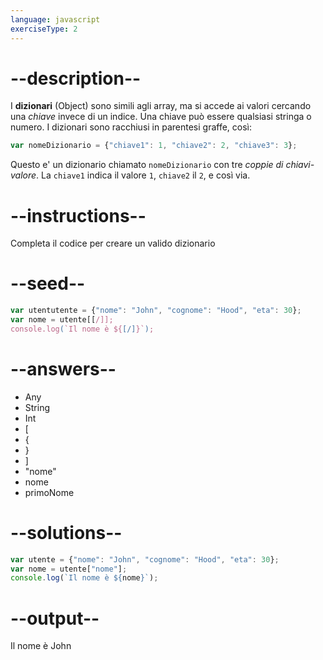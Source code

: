 ```yaml
---
language: javascript
exerciseType: 2
---
```


# --description--

I **dizionari** (Object) sono simili agli array, ma si accede ai valori cercando una *chiave* invece di un indice.
Una chiave può essere qualsiasi stringa o numero.
I dizionari sono racchiusi in parentesi graffe, così:
```javascript
var nomeDizionario = {"chiave1": 1, "chiave2": 2, "chiave3": 3};
```
Questo e' un dizionario chiamato `nomeDizionario` con tre *coppie di chiavi-valore*.
La `chiave1` indica il valore `1`, `chiave2` il `2`, e così via.

# --instructions--

Completa il codice per creare un valido dizionario

# --seed--

```javascript
var utentutente = {"nome": "John", "cognome": "Hood", "eta": 30};
var nome = utente[[/]];
console.log(`Il nome è ${[/]}`);
```

# --answers--

- Any
- String
- Int
- [
- {
- }
- ]
- "nome"
- nome
- primoNome

# --solutions--

```javascript
var utente = {"nome": "John", "cognome": "Hood", "eta": 30};
var nome = utente["nome"];
console.log(`Il nome è ${nome}`);
```

# --output--

Il nome è John
